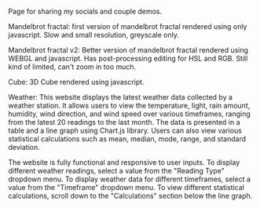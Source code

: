 Page for sharing my socials and couple demos.

Mandelbrot fractal:
first version of mandelbrot fractal rendered using only javascript. Slow and small resolution, greyscale only.

Mandelbrot fractal v2:
Better version of mandelbrot fractal rendered using WEBGL and javascript. Has post-processing editing for HSL and RGB. Still kind of limited, can't zoom in too much.

Cube:
3D Cube rendered using javascript.

Weather:
This website displays the latest weather data collected by a weather station.
It allows users to view the temperature, light, rain amount, humidity, wind direction,
and wind speed over various timeframes, ranging from the latest 20 readings to the last month.
The data is presented in a table and a line graph using Chart.js library.
Users can also view various statistical calculations such as mean, median, mode, range, and standard deviation.

The website is fully functional and responsive to user inputs.
To display different weather readings, select a value from the "Reading Type" dropdown menu.
To display weather data for different timeframes, select a value from the "Timeframe" dropdown menu.
To view different statistical calculations, scroll down to the "Calculations" section below the line graph.
